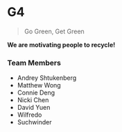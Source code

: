 # G4

> Go Green, Get Green

**We are motivating people to recycle!**

### Team Members

- Andrey Shtukenberg
- Matthew Wong
- Connie Deng
- Nicki Chen
- David Yuen
- Wilfredo
- Suchwinder
